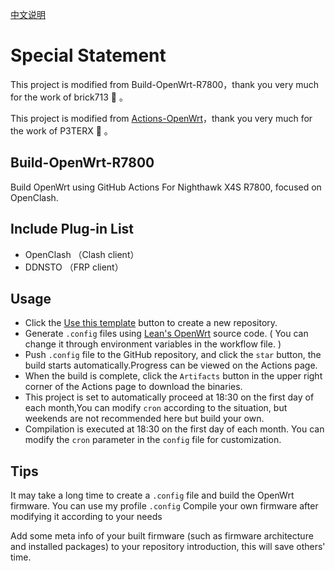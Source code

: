 [中文说明](./README_CN.md)

# Special Statement

This project is modified from Build-OpenWrt-R7800，thank you very much for the work of brick713 🙏 。

This project is modified from [Actions-OpenWrt](https://github.com/P3TERX/Actions-OpenWrt)，thank you very much for the work of P3TERX 🙏 。

## Build-OpenWrt-R7800

Build OpenWrt using GitHub Actions For Nighthawk X4S R7800, focused on OpenClash.

## Include Plug-in List

- OpenClash （Clash client）
- DDNSTO （FRP client）

## Usage

- Click the [Use this template](https://github.com/brick713/Build-OpenWrt-R7800) button to create a new repository.
- Generate `.config` files using [Lean's OpenWrt](https://github.com/coolsnowwolf/lede) source code. ( You can change it through environment variables in the workflow file. )
- Push `.config` file to the GitHub repository, and click the `star` button, the build starts automatically.Progress can be viewed on the Actions page.
- When the build is complete, click the `Artifacts` button in the upper right corner of the Actions page to download the binaries.
- This project is set to automatically proceed at 18:30 on the first day of each month,You can modify `cron` according to the situation, but weekends are not recommended here but build your own.
- Compilation is executed at 18:30 on the first day of each month. You can modify the `cron` parameter in the `config` file for customization.

## Tips

It may take a long time to create a `.config` file and build the OpenWrt firmware. You can use my profile `.config` Compile your own firmware after modifying it according to your needs

Add some meta info of your built firmware (such as firmware architecture and installed packages) to your repository introduction, this will save others' time.

